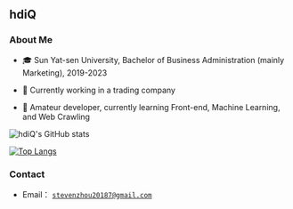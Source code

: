 ## hdiQ

### About Me

- 🎓 Sun Yat-sen University, Bachelor of Business Administration (mainly Marketing), 2019-2023

- 💼 Currently working in a trading company

- 🧱 Amateur developer, currently learning Front-end, Machine Learning, and Web Crawling

![hdiQ's GitHub stats](https://github-readme-stats.vercel.app/api?username=hdiQz\&show_icons=true\&theme=dark\&rank_icon=github)

[![Top Langs](https://github-readme-stats.vercel.app/api/top-langs/?username=hdiQz&theme=dark&layout=compact)](https://github.com/hdiQz/github-readme-stats)

### Contact

+ Email： [`stevenzhou20187@gmail.com`](mailto:stevenzhou20187@gmail.com)
